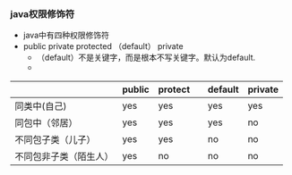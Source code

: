 ### java权限修饰符

- java中有四种权限修饰符
- public   private   protected   （default）   private
  - （default）不是关键字，而是根本不写关键字。默认为default.
  - 

|                        | public | protect |      | default | private |
| ---------------------- | ------ | ------- | ---- | ------- | ------- |
| 同类中(自己)           | yes    | yes     |      | yes     | yes     |
| 同包中（邻居）         | yes    | yes     |      | yes     | no      |
| 不同包子类（儿子）     | yes    | yes     |      | no      | no      |
| 不同包非子类（陌生人） | yes    | no      |      | no      | no      |

